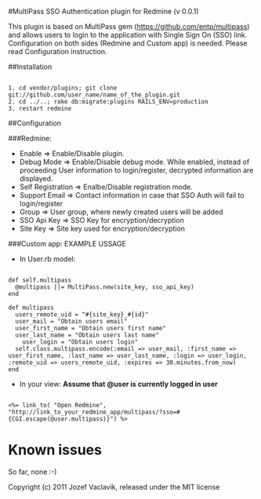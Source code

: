 #MultiPass SSO Authentication plugin for Redmine (v 0.0.1)

This plugin is based on MultiPass gem (https://github.com/entp/multipass) and allows
users to login to the application with Single Sign On (SSO) link.
Configuration on both sides (Redmine and Custom app) is needed. Please read Configuration
instruction.

##Installation

<pre><code>
1. cd vendor/plugins; git clone git://github.com/user_name/name_of_the_plugin.git
2. cd ../..; rake db:migrate:plugins RAILS_ENV=production
3. restart redmine
</code></pre>

##Configuration

###Redmine:

* Enable => Enable/Disable plugin.
* Debug Mode => Enable/Disable debug mode. While enabled, instead of proceeding
  User information to login/register, decrypted information are displayed.
* Self Registration => Enalbe/Disable registration mode.
* Support Email => Contact information in case that SSO Auth will fail to login/register
* Group => User group, where newly created users will be added
* SSO Api Key => SSO Key for encryption/decryption
* Site Key => Site key used for encryption/decryption


###Custom app: EXAMPLE USSAGE
- In User.rb model:

<pre><code>
def self.multipass
  @multipass ||= MultiPass.new(site_key, sso_api_key)
end

def multipass
  users_remote_uid = "#{site_key}_#{id}"
  user_mail = "Obtain users email"
  user_first_name = "Obtain users first name"
  user_last_name = "Obtain users last name"
	user_login = "Obtain users login"
  self.class.multipass.encode(:email => user_mail, :first_name => user_first_name, :last_name => user_last_name, :login => user_login, :remote_uid => users_remote_uid, :expires => 30.minutes.from_now)
end
</code></pre>

- In your view:
**Assume that @user is currently logged in user**

<pre><code>
<%= link_to( "Open Redmine", "http://link_to_your_redmine_app/multipass/?sso=#{CGI.escape(@user.multipass)}") %>
</code></pre>

Known issues
=======

So far, none :-)

Copyright (c) 2011 Jozef Vaclavik, released under the MIT license
